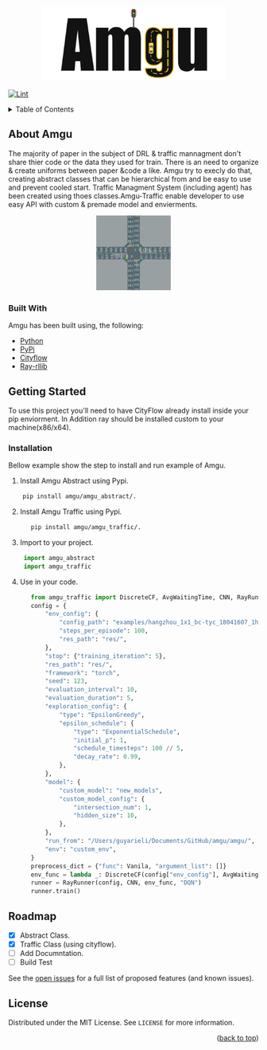 <p align="center">
  <img src="assets/amgu.png" height="150" />
</p>

[![Lint](https://github.com/dev0Guy/amgu/actions/workflows/black.yml/badge.svg?event=push)](https://github.com/dev0Guy/amgu/actions/workflows/black.yml)

<!-- TABLE OF CONTENTS -->
<details>
  <summary>Table of Contents</summary>
  <ol>
    <li>
      <a href="#about-the-project">About The Project</a>
      <ul>
        <li><a href="#built-with">Built With</a></li>
      </ul>
    </li>
    <li>
      <a href="#getting-started">Getting Started</a>
      <ul>
        <li><a href="#prerequisites">Prerequisites</a></li>
        <li><a href="#installation">s</a></li>
      </ul>
    </li>
    <li><a href="#usage">Usage</a></li>
    <li><a href="#roadmap">Roadmap</a></li>
    <li><a href="#contributing">Contributing</a></li>
    <li><a href="#license">License</a></li>
    <li><a href="#contact">Contact</a></li>
    <li><a href="#acknowledgments">Acknowledgments</a></li>
  </ol>
</details>

<!-- ABOUT THE PROJECT -->
## About Amgu

The majority of paper in the subject of DRL & traffic mannagment don't share thier code or the 
data they used for train.
There is an need to organize & create uniforms between paper &code a like.
Amgu try to execly do that, creating abstract classes that can be hierarchical from
and be easy to use and prevent cooled start. Traffic Managment System (including agent) has been created using thoes classes.Amgu-Traffic enable developer to use easy API with custom & premade
model and envierments.

<p align="center">
  <img src="assets/cityflow.jpeg" height="150" />
</p>


### Built With

Amgu has been built using, the following:

* [Python](https://www.python.org/)
* [PyPi](https://pypi.org/)
* [Cityflow](https://github.com/cityflow-project/CityFlow)
* [Ray-rllib](https://github.com/ray-project/ray/blob/master/python/ray/rllib)

<!-- GETTING STARTED -->
## Getting Started

To use this project you'll need to have CityFlow already install inside your pip enviorment.
In Addition ray should be installed custom to your machine(x86/x64).

### Installation

Bellow example show the step to install and run example of Amgu.
1. Install Amgu Abstract using Pypi.
  ```sh
      pip install amgu/amgu_abstract/.
   ```
2. Install Amgu Traffic using Pypi.
   ```sh
      pip install amgu/amgu_traffic/.
   ```
3. Import to your project.
   ```python
    import amgu_abstract
    import amgu_traffic
   ```
4. Use in your code.
   ```python
      from amgu_traffic import DiscreteCF, AvgWaitingTime, CNN, RayRunner, Vanila
      config = {
          "env_config": {
              "config_path": "examples/hangzhou_1x1_bc-tyc_18041607_1h/config.json",
              "steps_per_episode": 100,
              "res_path": "res/",
          },
          "stop": {"training_iteration": 5},
          "res_path": "res/",
          "framework": "torch",
          "seed": 123,
          "evaluation_interval": 10,
          "evaluation_duration": 5,
          "exploration_config": {
              "type": "EpsilonGreedy",
              "epsilon_schedule": {
                  "type": "ExponentialSchedule",
                  "initial_p": 1,
                  "schedule_timesteps": 100 // 5,
                  "decay_rate": 0.99,
              },
          },
          "model": {
              "custom_model": "new_models",
              "custom_model_config": {
                  "intersection_num": 1,
                  "hidden_size": 10,
              },
          },
          "run_from": "/Users/guyarieli/Documents/GitHub/amgu/amgu/",
          "env": "custom_env",
      }
      preprocess_dict = {"func": Vanila, "argument_list": []}
      env_func = lambda _: DiscreteCF(config["env_config"], AvgWaitingTime, preprocess_dict)
      runner = RayRunner(config, CNN, env_func, "DQN")
      runner.train()

   ```

<!-- ROADMAP -->
## Roadmap
- [x] Abstract Class.
- [x] Traffic Class (using cityflow).
- [ ] Add Documntation.
- [ ] Build Test

See the [open issues](https://github.com/dev0Guy/amgu/issues) for a full list of proposed features (and known issues).

<!-- LICENSE -->
## License

Distributed under the MIT License. See `LICENSE` for more information.

<p align="right">(<a href="#top">back to top</a>)</p>
